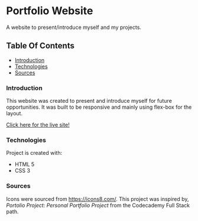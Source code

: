 # Portfolio Website
A website to present/introduce myself and my projects.

## Table Of Contents
* [Introduction](#Introduction)
* [Technologies](#Technologies)
* [Sources](#Sources)

### Introduction

This website was created to present and introduce myself for future opportunities. It was built to be responsive and mainly using flex-box for the layout. 

[Click here for the live site!](https://jamzzy.github.io/portfolio-website/)

### Technologies
Project is created with:
* HTML 5
* CSS 3

### Sources
Icons were sourced from <https://icons8.com/>. This project was inspired by, *Portolio Project: Personal Portfolio Project* from the Codecademy Full Stack path. 